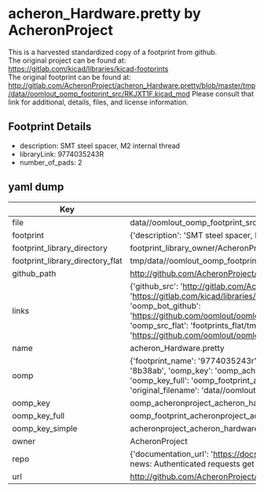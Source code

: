# acheron_Hardware.pretty by AcheronProject  
This is a harvested standardized copy of a footprint from github.  
The original project can be found at:  
https://gitlab.com/kicad/libraries/kicad-footprints  
The original footprint can be found at:
http://gitlab.com/AcheronProject/acheron_Hardware.pretty/blob/master/tmp/data//oomlout_oomp_footprint_src/RKJXT1F.kicad_mod
Please consult that link for additional, details, files, and license information.  
## Footprint Details
* description: SMT steel spacer, M2 internal thread  
* libraryLink: 9774035243R  
* number_of_pads: 2  
## yaml dump  
| Key | Value |  
| --- | --- |  
| file | data//oomlout_oomp_footprint_src/acheron_Hardware.pretty/9774035243R.kicad_mod |  
| footprint | {'description': 'SMT steel spacer, M2 internal thread', 'libraryLink': '9774035243R', 'number_of_pads': 2} |  
| footprint_library_directory | footprint_library_owner/AcheronProject_acheron_Hardware.pretty |  
| footprint_library_directory_flat | tmp/data//oomlout_oomp_footprint_src/footprints_flat/acheronproject_acheron_hardware_9774035243r/working |  
| github_path | http://github.com/AcheronProject/acheron_Hardware.pretty/blob/master/tmp/data//oomlout_oomp_footprint_src/9774035243R.kicad_mod |  
| links | {'github_src': 'http://gitlab.com/AcheronProject/acheron_Hardware.pretty/blob/master/tmp/data//oomlout_oomp_footprint_src/RKJXT1F.kicad_mod', 'github_src_repo': 'https://gitlab.com/kicad/libraries/kicad-footprints', 'oomp_bot': 'tmp/data//oomlout_oomp_footprint_src/footprints/acheronproject_acheron_hardware_9774035243r/working', 'oomp_bot_github': 'https://github.com/oomlout/oomlout_oomp_footprint_bot/tree/main/tmp/data//oomlout_oomp_footprint_src/footprints/acheronproject_acheron_hardware_9774035243r/working', 'oomp_src_flat': 'footprints_flat/tmp/data//oomlout_oomp_footprint_src/footprints_flat/acheronproject_acheron_hardware_9774035243r/working', 'oomp_src_flat_github': 'https://github.com/oomlout/oomlout_oomp_footprint_src/tree/main/tmp/data//oomlout_oomp_footprint_src/footprints_flat/acheronproject_acheron_hardware_9774035243r/working'} |  
| name | acheron_Hardware.pretty |  
| oomp | {'footprint_name': '9774035243r', 'library_name': 'acheron_hardware', 'md5': '8b38abaed9d1b6f7e275b9dd2c1bbd5e', 'md5_10': '8b38abaed9', 'md5_5': '8b38a', 'md5_6': '8b38ab', 'oomp_key': 'oomp_acheronproject_acheron_hardware_9774035243r', 'oomp_key_extra': 'oomp_footprint_acheronproject_acheron_hardware_9774035243r', 'oomp_key_full': 'oomp_footprint_acheronproject_acheron_hardware_9774035243r_8b38ab', 'oomp_key_simple': 'acheronproject_acheron_hardware_9774035243r', 'original_filename': 'data//oomlout_oomp_footprint_src/acheron_Hardware.pretty/9774035243R.kicad_mod', 'owner_name': 'acheronproject'} |  
| oomp_key | oomp_acheronproject_acheron_hardware_9774035243r |  
| oomp_key_full | oomp_footprint_acheronproject_acheron_hardware_9774035243r |  
| oomp_key_simple | acheronproject_acheron_hardware_9774035243r |  
| owner | AcheronProject |  
| repo | {'documentation_url': 'https://docs.github.com/rest/overview/resources-in-the-rest-api#rate-limiting', 'message': "API rate limit exceeded for 84.66.142.224. (But here's the good news: Authenticated requests get a higher rate limit. Check out the documentation for more details.)"} |  
| url | http://github.com/AcheronProject/acheron_Hardware.pretty |  


